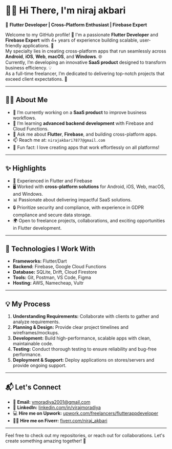 # 👨‍💻 Hi There, I'm niraj akbari

🚀 **Flutter Developer | Cross-Platform Enthusiast | Firebase Expert**

Welcome to my GitHub profile! 👋 I'm a passionate **Flutter Developer** and **Firebase Expert** with 4+ years of experience building scalable, user-friendly applications. 🚀  
My specialty lies in creating cross-platform apps that run seamlessly across **Android**, **iOS**, **Web**, **macOS**, and **Windows**. 🌐  
Currently, I’m developing an innovative **SaaS product** designed to transform business efficiency. 💡  
As a full-time freelancer, I’m dedicated to delivering top-notch projects that exceed client expectations. 🎯

---

## 👨‍💻 About Me

- 🔭 I’m currently working on a **SaaS product** to improve business workflows.
- 🌱 I’m learning **advanced backend development** with Firebase and Cloud Functions.
- 💬 Ask me about **Flutter**, **Firebase**, and building cross-platform apps.
- 📫 Reach me at: `nirajakbari7877@gmail.com`
- 🤩 Fun fact: I love creating apps that work effortlessly on all platforms!

---

## ✨ Highlights

- 🌟 Experienced in Flutter and Firebase
- 🖥️ Worked with **cross-platform solutions** for Android, iOS, Web, macOS, and Windows.
- 📊 Passionate about delivering impactful SaaS solutions.
- 🔒 Prioritize security and compliance, with experience in GDPR compliance and secure data storage.
- 🌍 Open to freelance projects, collaborations, and exciting opportunities in Flutter development.

---

## 🚀 Technologies I Work With

- **Frameworks:** Flutter/Dart  
- **Backend:** Firebase, Google Cloud Functions  
- **Database:** SQLite, Drift, Cloud Firestore  
- **Tools:** Git, Postman, VS Code, Figma  
- **Hosting:** AWS, Namecheap, Vultr  

---

## 💡 My Process

1. **Understanding Requirements:** Collaborate with clients to gather and analyze requirements.  
2. **Planning & Design:** Provide clear project timelines and wireframes/mockups.  
3. **Development:** Build high-performance, scalable apps with clean, maintainable code.  
4. **Testing:** Conduct thorough testing to ensure reliability and bug-free performance.  
5. **Deployment & Support:** Deploy applications on stores/servers and provide ongoing support.  


---

## 📬 Let's Connect

- 📧 **Email:** [vmoradiya2001@gmail.com](mailto:nirajakbari7877@gmail.com)
- 💼 **LinkedIn:** [linkedin.com/in/virajmoradiya](https://linkedin.com/in/nirajakbari)
- 💻 **Hire me on Upwork:** [upwork.com/freelancers/flutterappdeveloper](https://www.upwork.com/freelancers/~01de65e01e29ee6c70?mp_source=share)
- 🧑‍💻 **Hire me on Fiverr:** [fiverr.com/niraj_akbari](https://www.fiverr.com/akbariniraj?public_mode=true)

---

Feel free to check out my repositories, or reach out for collaborations. Let's create something amazing together! 🚀



